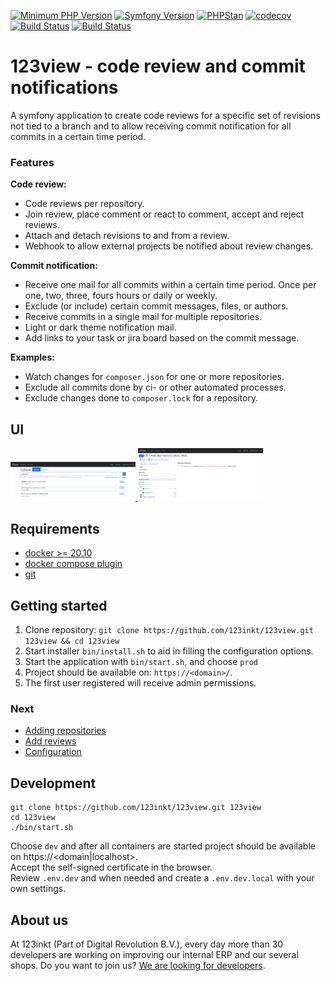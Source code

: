 [![Minimum PHP Version](https://img.shields.io/badge/php-%3E%3D%208.2-8892BF)](https://php.net/)
[![Symfony Version](https://img.shields.io/badge/symfony-6.4-4BC51D)](https://symfony.com/releases)
[![PHPStan](https://img.shields.io/badge/phpstan-enabled-4BC51D)](https://www.phpstan.com/)
[![codecov](https://codecov.io/gh/123inkt/123view/branch/master/graph/badge.svg)](https://app.codecov.io/gh/123inkt/123view)
[![Build Status](https://github.com/123inkt/123view/actions/workflows/check.yml/badge.svg?branch=master)](https://github.com/123inkt/123view/actions)
[![Build Status](https://github.com/123inkt/123view/actions/workflows/test.yml/badge.svg?branch=master)](https://github.com/123inkt/123view/actions)

# 123view - code review and commit notifications
A symfony application to create code reviews for a specific set of revisions not tied to a branch and to allow receiving commit notification for all commits in a certain time period.

### Features

**Code review:**
- Code reviews per repository.
- Join review, place comment or react to comment, accept and reject reviews.
- Attach and detach revisions to and from a review.
- Webhook to allow external projects be notified about review changes.

**Commit notification:**
- Receive one mail for all commits within a certain time period. Once per one, two, three, fours hours or daily or weekly.
- Exclude (or include) certain commit messages, files, or authors.
- Receive commits in a single mail for multiple repositories.
- Light or dark theme notification mail.
- Add links to your task or jira board based on the commit message.

**Examples:**
- Watch changes for `composer.json` for one or more repositories.
- Exclude all commits done by ci- or other automated processes.
- Exclude changes done to `composer.lock` for a repository.

## UI

<a href="docs/impressions.md">
    <img src="docs/images/review-overview.png" width="200" alt="Review overview">
</a>
<a href="docs/impressions.md">
    <img src="docs/images/review-details.png" width="200" alt="Review details">
</a>

## Requirements

- [docker >= 20.10](https://docs.docker.com/engine/install/)
- [docker compose plugin](https://docs.docker.com/compose/install/linux/)
- [git](https://git-scm.com/download/linux)

## Getting started

1) Clone repository: `git clone https://github.com/123inkt/123view.git 123view && cd 123view`
2) Start installer `bin/install.sh` to aid in filling the configuration options.
3) Start the application with `bin/start.sh`, and choose `prod`
4) Project should be available on: `https://<domain>/`.
5) The first user registered will receive admin permissions.

### Next
- [Adding repositories](docs/adding-repositories.md)
- [Add reviews](docs/indexing-repositories.md)
- [Configuration](docs/configuration.md)

## Development
```shell
git clone https://github.com/123inkt/123view.git 123view
cd 123view
./bin/start.sh
```
Choose `dev` and after all containers are started project should be available on https://<domain|localhost>.<br>
Accept the self-signed certificate in the browser.<br>
Review `.env.dev` and when needed and create a `.env.dev.local` with your own settings.

## About us

At 123inkt (Part of Digital Revolution B.V.), every day more than 30 developers are working on improving our internal ERP and our several shops. Do
you want to join us? [We are looking for developers](https://www.werkenbij123inkt.nl/vacatures).
